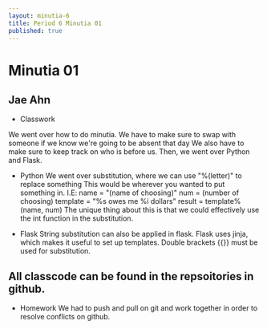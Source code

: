 ```yaml
---
layout: minutia-6
title: Period 6 Minutia 01
published: true
---
```

# Minutia 01 
## Jae Ahn

* Classwork

We went over how to do minutia. We have to make sure to swap with someone if we know we're going to be absent that day
We also have to make sure to keep track on who is before us. 
Then, we went over Python and Flask. 

* Python
We went over substitution, where we can use  "%(letter)" to replace something
This would be wherever you wanted to put something in. I.E: 
name = "(name of choosing)"
num = (number of choosing)
template = "%s owes me %i dollars"
result = template%(name, num)
The unique thing about this is that we could effectively use the int function in the substitution. 

* Flask
String substitution can also be applied in flask. 
Flask uses jinja, which makes it useful to set up templates. 
Double brackets {{}} must be used for substitution. 

## All classcode can be found in the repsoitories in github. 

* Homework
We had to push and pull on git and work together in order to resolve conflicts on github. 
